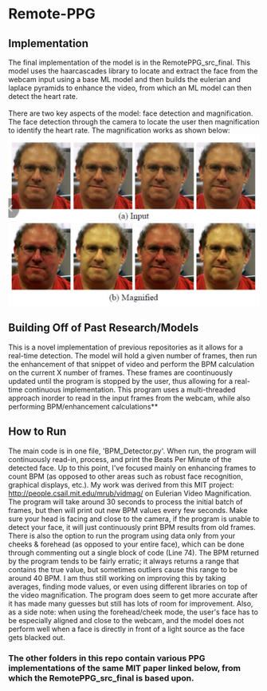 # Remote-PPG

## Implementation
The final implementation of the model is in the RemotePPG_src_final. This model uses the haarcascades library to locate and extract the face from the webcam input using a base ML model and then builds the eulerian and laplace pyramids to enhance the video, from which an ML model can then detect the heart rate. 
<br><br>
There are two key aspects of the model: face detection and magnification. The face detection through the camera to locate the user then magnification to identify the heart rate. The magnification works as shown below:
![](Eulerian_Magnification_Example.png)

## Building Off of Past Research/Models
This is a novel implementation of previous repositories as it allows for a real-time detection. The model will hold a given number of frames, then run the enhancement of that snippet of video and perform the BPM calculation on the current X number of frames. These frames are coontinuously updated until the program is stopped by the user, thus allowing for a real-time continuous implementation. This program uses a multi-threaded approach inorder to read in the input frames from the webcam, while also performing BPM/enhancement calculations**

## How to Run
The main code is in one file, 'BPM_Detector.py'. When run, the program will continuously read-in, process, and print the Beats Per Minute of the detected face. Up to this point, I've focused mainly on enhancing frames to count BPM (as opposed to other areas such as robust face recognition, graphical displays, etc.). My work was derived from this MIT project: http://people.csail.mit.edu/mrub/vidmag/ on Eulerian Video Magnification. The program will take around 30 seconds to process the initial batch of frames, but then will print out new BPM values every few seconds. Make sure your head is facing and close to the camera, if the program is unable to detect your face, it will just continuously print BPM results from old frames. There is also the option to run the program using data only from your cheeks & forehead (as opposed to your entire face), which can be done through commenting out a single block of code (Line 74). The BPM returned by the program tends to be fairly erratic; it always returns a range that contains the true value, but sometimes outliers cause this range to be around 40 BPM. I am thus still working on improving this by taking averages, finding mode values, or even using different libraries on top of the video magnification. The program does seem to get more accurate after it has made many guesses but still has lots of room for improvement. Also, as a side note: when using the forehead/cheek mode, the user's face has to be especially aligned and close to the webcam, and the model does not perform well when a face is directly in front of a light source as the face gets blacked out. 



### The other folders in this repo contain various PPG implementations of the same MIT paper linked below, from which the RemotePPG_src_final is based upon.
